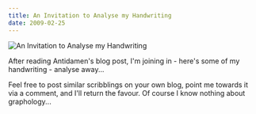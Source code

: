 ```yaml
---
title: An Invitation to Analyse my Handwriting
date: 2009-02-25
---
```


![An Invitation to Analyse my Handwriting](https://source.unsplash.com/2aFp6EWWs58/1600x900)

After reading Antidamen's blog post, I'm joining in - here's some of my handwriting - analyse away...

Feel free to post similar scribblings on your own blog, point me towards it via a comment, and I'll return the favour. Of course I know nothing about graphology...